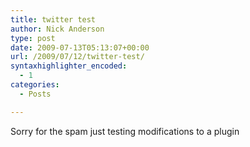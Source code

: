 ```yaml
---
title: twitter test
author: Nick Anderson
type: post
date: 2009-07-13T05:13:07+00:00
url: /2009/07/12/twitter-test/
syntaxhighlighter_encoded:
  - 1
categories:
  - Posts

---
```

Sorry for the spam just testing modifications to a plugin